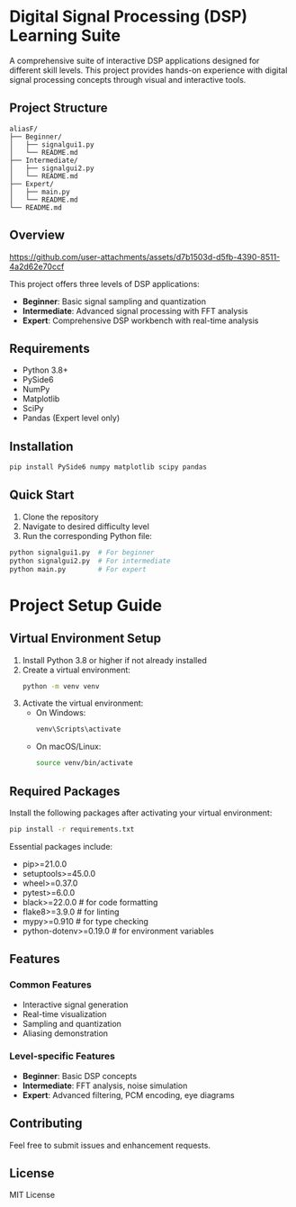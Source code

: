 
# Digital Signal Processing (DSP) Learning Suite

A comprehensive suite of interactive DSP applications designed for different skill levels. This project provides hands-on experience with digital signal processing concepts through visual and interactive tools.

## Project Structure

```
aliasF/
├── Beginner/
│   ├── signalgui1.py
│   └── README.md
├── Intermediate/
│   ├── signalgui2.py
│   └── README.md
├── Expert/
│   ├── main.py
│   └── README.md
└── README.md
```

## Overview

https://github.com/user-attachments/assets/d7b1503d-d5fb-4390-8511-4a2d62e70ccf


This project offers three levels of DSP applications:
- **Beginner**: Basic signal sampling and quantization
- **Intermediate**: Advanced signal processing with FFT analysis
- **Expert**: Comprehensive DSP workbench with real-time analysis

## Requirements

- Python 3.8+
- PySide6
- NumPy
- Matplotlib
- SciPy
- Pandas (Expert level only)

## Installation

```bash
pip install PySide6 numpy matplotlib scipy pandas
```

## Quick Start

1. Clone the repository
2. Navigate to desired difficulty level
3. Run the corresponding Python file:
```bash
python signalgui1.py  # For beginner
python signalgui2.py  # For intermediate
python main.py        # For expert
```

# Project Setup Guide

## Virtual Environment Setup

1. Install Python 3.8 or higher if not already installed
2. Create a virtual environment:
   ```bash
   python -m venv venv
   ```
3. Activate the virtual environment:
   - On Windows:
     ```bash
     venv\Scripts\activate
     ```
   - On macOS/Linux:
     ```bash
     source venv/bin/activate
     ```

## Required Packages

Install the following packages after activating your virtual environment:

```bash
pip install -r requirements.txt
```

Essential packages include:
- pip>=21.0.0
- setuptools>=45.0.0
- wheel>=0.37.0
- pytest>=6.0.0
- black>=22.0.0  # for code formatting
- flake8>=3.9.0  # for linting
- mypy>=0.910    # for type checking
- python-dotenv>=0.19.0  # for environment variables

## Features

### Common Features
- Interactive signal generation
- Real-time visualization
- Sampling and quantization
- Aliasing demonstration

### Level-specific Features
- **Beginner**: Basic DSP concepts
- **Intermediate**: FFT analysis, noise simulation
- **Expert**: Advanced filtering, PCM encoding, eye diagrams

## Contributing

Feel free to submit issues and enhancement requests.

## License

MIT License
